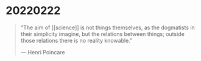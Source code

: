 # 20220222

> “The aim of [[science]] is not things themselves, as the dogmatists in their simplicity imagine, but the relations between things; outside those relations there is no reality knowable.”
> 
> &#x2014; Henri Poincare

